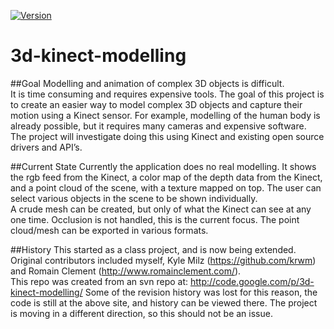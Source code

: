 [![Version](http://img.shields.io/badge/version-prototype-yellow.svg)](#)

3d-kinect-modelling
===================

##Goal
Modelling and animation of complex 3D objects is difficult.  
It is time consuming and requires expensive tools. The goal of this project is to create an easier way to model 
complex 3D objects and capture their motion using a Kinect sensor. For example, modelling of the human body is 
already possible, but it requires many cameras and expensive software.   
The project will investigate doing this using Kinect and existing open source drivers and API’s.

##Current State
Currently the application does no real modelling. It shows the rgb feed from the Kinect, a color map of the depth
data from the Kinect, and a point cloud of the scene, with a texture mapped on top. 
The user can select various objects in the scene to be shown individually.  
A crude mesh can be created, but only of what the Kinect can see at any one time. Occlusion is not handled, this is the
current focus. The point cloud/mesh can be exported in various formats.

##History
This started as a class project, and is now being extended.
Original contributors included myself, Kyle Milz (<https://github.com/krwm>) and Romain Clement (<http://www.romainclement.com/>).  
This repo was created from an svn repo at: <http://code.google.com/p/3d-kinect-modelling/>
Some of the revision history was lost for this reason, the code is still at the above site, and history can be viewed there.
The project is moving in a different direction, so this should not be an issue.  
